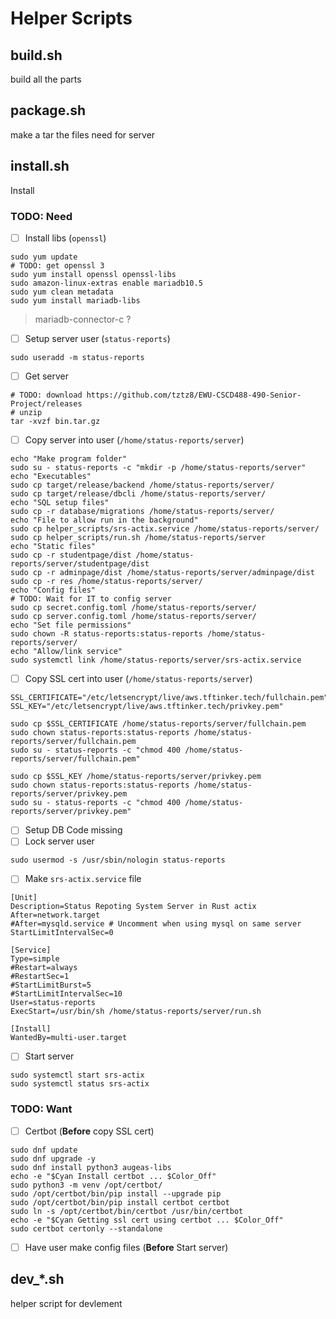 # Helper Scripts

## build.sh

build all the parts

## package.sh

make a tar the files need for server

## install.sh

Install

### TODO: Need

- [ ] Install libs (`openssl`)
```shell
sudo yum update
# TODO: get openssl 3 
sudo yum install openssl openssl-libs
sudo amazon-linux-extras enable mariadb10.5
sudo yum clean metadata
sudo yum install mariadb-libs
```
> mariadb-connector-c ?
- [ ] Setup server user (`status-reports`)
```shell
sudo useradd -m status-reports
```
- [ ] Get server
```shell
# TODO: download https://github.com/tztz8/EWU-CSCD488-490-Senior-Project/releases
# unzip
tar -xvzf bin.tar.gz
```
- [ ] Copy server into user (`/home/status-reports/server`)
```shell
echo "Make program folder"
sudo su - status-reports -c "mkdir -p /home/status-reports/server"
echo "Executables"
sudo cp target/release/backend /home/status-reports/server/
sudo cp target/release/dbcli /home/status-reports/server/
echo "SQL setup files"
sudo cp -r database/migrations /home/status-reports/server/
echo "File to allow run in the background"
sudo cp helper_scripts/srs-actix.service /home/status-reports/server/
sudo cp helper_scripts/run.sh /home/status-reports/server
echo "Static files"
sudo cp -r studentpage/dist /home/status-reports/server/studentpage/dist
sudo cp -r adminpage/dist /home/status-reports/server/adminpage/dist
sudo cp -r res /home/status-reports/server/
echo "Config files"
# TODO: Wait for IT to config server
sudo cp secret.config.toml /home/status-reports/server/
sudo cp server.config.toml /home/status-reports/server/
echo "Set file permissions"
sudo chown -R status-reports:status-reports /home/status-reports/server/
echo "Allow/link service"
sudo systemctl link /home/status-reports/server/srs-actix.service
```
- [ ] Copy SSL cert into user (`/home/status-reports/server`)
```shell
SSL_CERTIFICATE="/etc/letsencrypt/live/aws.tftinker.tech/fullchain.pem"
SSL_KEY="/etc/letsencrypt/live/aws.tftinker.tech/privkey.pem"

sudo cp $SSL_CERTIFICATE /home/status-reports/server/fullchain.pem
sudo chown status-reports:status-reports /home/status-reports/server/fullchain.pem
sudo su - status-reports -c "chmod 400 /home/status-reports/server/fullchain.pem"

sudo cp $SSL_KEY /home/status-reports/server/privkey.pem
sudo chown status-reports:status-reports /home/status-reports/server/privkey.pem
sudo su - status-reports -c "chmod 400 /home/status-reports/server/privkey.pem"
```
- [ ] Setup DB
Code missing
- [ ] Lock server user
```shell
sudo usermod -s /usr/sbin/nologin status-reports
```
- [ ] Make `srs-actix.service` file
```unit file (systemd)
[Unit]
Description=Status Repoting System Server in Rust actix
After=network.target
#After=mysqld.service # Uncomment when using mysql on same server
StartLimitIntervalSec=0

[Service]
Type=simple
#Restart=always
#RestartSec=1
#StartLimitBurst=5
#StartLimitIntervalSec=10
User=status-reports
ExecStart=/usr/bin/sh /home/status-reports/server/run.sh

[Install]
WantedBy=multi-user.target
```
- [ ] Start server
```shell
sudo systemctl start srs-actix
sudo systemctl status srs-actix
```

### TODO: Want

- [ ] Certbot (**Before** copy SSL cert)
```shell
sudo dnf update
sudo dnf upgrade -y
sudo dnf install python3 augeas-libs
echo -e "$Cyan Install certbot ... $Color_Off"
sudo python3 -m venv /opt/certbot/
sudo /opt/certbot/bin/pip install --upgrade pip
sudo /opt/certbot/bin/pip install certbot certbot
sudo ln -s /opt/certbot/bin/certbot /usr/bin/certbot
echo -e "$Cyan Getting ssl cert using certbot ... $Color_Off"
sudo certbot certonly --standalone
```
- [ ] Have user make config files (**Before** Start server)

## dev_*.sh

helper script for devlement